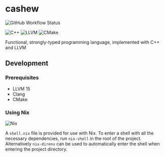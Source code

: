 # cashew

![GitHub Workflow Status](https://img.shields.io/github/actions/workflow/status/mrivnak/cashew/build.yml)

![C++](https://img.shields.io/badge/c++-%2300599C.svg?style=for-the-badge&logo=c%2B%2B&logoColor=white)
![LLVM](https://img.shields.io/badge/llvm-%23323330.svg?style=for-the-badge&logo=llvm&logoColor=white)
![CMake](https://img.shields.io/badge/CMake-%23008FBA.svg?style=for-the-badge&logo=cmake&logoColor=white)

Functional, strongly-typed programming language, implemented with C++ and LLVM

## Development

### Prerequisites

- LLVM 15
- Clang
- CMake

### Using Nix

![Nix](https://img.shields.io/badge/NIX-5277C3.svg?style=for-the-badge&logo=NixOS&logoColor=white)

A `shell.nix` file is provided for use with Nix. To enter a shell with all the necessary dependencies, run `nix-shell` in the root of the project.
Alternatively `nix-direnv` can be used to automatically enter the shell when entering the project directory.
